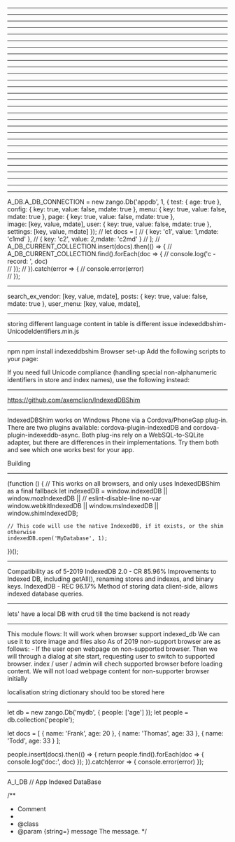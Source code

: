 


-------------------------------------------------



-------------------------------------------------



-------------------------------------------------



-------------------------------------------------



-------------------------------------------------



-------------------------------------------------



-------------------------------------------------



-------------------------------------------------



-------------------------------------------------



-------------------------------------------------



-------------------------------------------------



-------------------------------------------------



-------------------------------------------------



-------------------------------------------------



-------------------------------------------------



-------------------------------------------------



-------------------------------------------------



-------------------------------------------------



-------------------------------------------------



-------------------------------------------------



-------------------------------------------------



-------------------------------------------------



-------------------------------------------------



-------------------------------------------------



-------------------------------------------------



-------------------------------------------------



-------------------------------------------------



-------------------------------------------------



-------------------------------------------------

A_DB.A_DB_CONNECTION = new zango.Db('appdb', 1, {
        test: { age: true },
        config: { key: true, value: false, mdate: true },
        menu: { key: true, value: false, mdate: true },
        page: { key: true, value: false, mdate: true },   
        image: [key, value, mdate],
        user: { key: true, value: false, mdate: true },
        settings: [key, value, mdate]
      });
      // let docs = [
      //     { key: 'c1', value: 1,mdate: 'c1md' },
      //     { key: 'c2', value: 2,mdate: 'c2md' }
      // ];
      // A_DB_CURRENT_COLLECTION.insert(docs).then(() => {
      //     A_DB_CURRENT_COLLECTION.find().forEach(doc => {
      //      console.log('c - record: ', doc)  
      //     });
      // }).catch(error => {
      //  console.error(error)  
      // });

-------------------------------------------------

search_ex_vendor: [key, value, mdate],
posts: { key: true, value: false, mdate: true },
user_menu: [key, value, mdate],

-------------------------------------------------

storing different language content in table is different issue
	indexeddbshim-UnicodeIdentifiers.min.js

-------------------------------------------------

npm
npm install indexeddbshim
Browser set-up
Add the following scripts to your page:

<script src="node_modules/@babel/polyfill/dist/polyfill.min.js"></script>
<script src="dist/indexeddbshim.min.js"></script>
If you need full Unicode compliance (handling special non-alphanumeric identifiers in store and index names), use the following instead:

<script src="node_modules/@babel/polyfill/dist/polyfill.min.js"></script>
<script src="dist/indexeddbshim-UnicodeIdentifiers.min.js"></script>

-------------------------------------------------

https://github.com/axemclion/IndexedDBShim

-------------------------------------------------

IndexedDBShim works on Windows Phone via a Cordova/PhoneGap plug-in. There are two plugins available: cordova-plugin-indexedDB and cordova-plugin-indexeddb-async. Both plug-ins rely on a WebSQL-to-SQLite adapter, but there are differences in their implementations. Try them both and see which one works best for your app.

Building

-------------------------------------------------

(function () {
    // This works on all browsers, and only uses IndexedDBShim as a final fallback
    let indexedDB = window.indexedDB || window.mozIndexedDB || // eslint-disable-line no-var
        window.webkitIndexedDB || window.msIndexedDB || window.shimIndexedDB;

    // This code will use the native IndexedDB, if it exists, or the shim otherwise
    indexedDB.open('MyDatabase', 1);
})();

-------------------------------------------------

Compatibility as of 5-2019
	IndexedDB 2.0 - CR 	85.96%
		Improvements to Indexed DB, including getAll(), renaming stores and indexes, and binary keys.
	IndexedDB - REC 	96.17%
		Method of storing data client-side, allows indexed database queries.

-------------------------------------------------

lets' have a local DB with crud till the time backend is not ready

-------------------------------------------------

This module flows:
  It will work when browser support indexed_db
  We can use it to store image and files also
  As of 2019 non-support browser are as follows:
    - 
  If the user open webpage on non-supported browser. Then we will through a dialog
    at site start, requesting user to switch to supported browser.
  index / user / admin will chech supported browser before loading content.
    We will not load webpage content for non-supporter browser initially
  
  localisation string dictionary should too be stored here

-------------------------------------------------


let db = new zango.Db('mydb', { people: ['age'] });
let people = db.collection('people');

let docs = [
    { name: 'Frank', age: 20 },
    { name: 'Thomas', age: 33 },
    { name: 'Todd', age: 33 }
];

people.insert(docs).then(() => {
    return people.find().forEach(doc => {
      console.log('doc:', doc)
    });
}).catch(error => {
  console.error(error)
});

-------------------------------------------------

A_I_DB		// 	App Indexed DataBase

/**
 * Comment
 *
 * @class
 * @param {string=} message The message.
 */